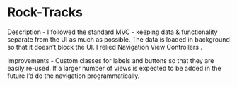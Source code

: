 # Rock-Tracks

Description -
I followed the standard MVC - keeping data & functionality separate from the UI as much as possible.
The data is loaded in background so that it doesn’t  block the UI.
I relied  Navigation View Controllers .


Improvements - 
Custom classes for labels and buttons so that they are easily re-used.
If a larger number of views is expected to be added in the future I’d do the navigation programmatically.
